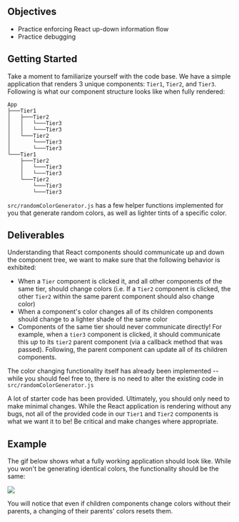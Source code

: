 ## Objectives

- Practice enforcing React up-down information flow
- Practice debugging

## Getting Started

Take a moment to familiarize yourself with the code base. We have a simple application that renders 3 unique components: `Tier1`, `Tier2`, and `Tier3`. Following is what our component structure looks like when fully rendered:
```
App
├───Tier1
│   ├───Tier2
│   │   └───Tier3
│   │   └───Tier3
│   └───Tier2
│       └───Tier3
│       └───Tier3
└───Tier1
    ├───Tier2
    │   └───Tier3
    │   └───Tier3
    └───Tier2
        └───Tier3
        └───Tier3
```

`src/randomColorGenerator.js` has a few helper functions implemented for you that generate random colors, as well as lighter tints of a specific color.

## Deliverables

Understanding that React components should communicate up and down the component tree, we want to make sure that the following behavior is exhibited:

- When a `Tier` component is clicked it, and all other components of the same tier, should change colors (i.e. If a `Tier2` component is clicked, the other `Tier2` within the same parent component should also change color)
- When a component's color changes all of its children components should change to a lighter shade of the same color
- Components of the same tier should never communicate directly! For example, when a `tier3` component is clicked, it should communicate this _up_ to its `tier2` parent component (via a callback method that was passed). Following, the parent component can update all of its children components.

The color changing functionality itself has already been implemented -- while you should feel free to, there is no need to alter the existing code in `src/randomColorGenerator.js`

A lot of starter code has been provided. Ultimately, you should only need to make minimal changes. While the React application is rendering without any bugs, not all of the provided code in our `Tier1` and `Tier2` components is what we want it to be! Be critical and make changes where appropriate.

## Example

The gif below shows what a fully working application should look like. While you won't be generating identical colors, the functionality should be the same:

![](https://learn-verified.s3.amazonaws.com/sample-functionality.gif)


You will notice that even if children components change colors without their parents, a changing of their parents' colors resets them.


[sample-functionality]: "https://learn-verified.s3.amazonaws.com/sample-functionality.gif"
